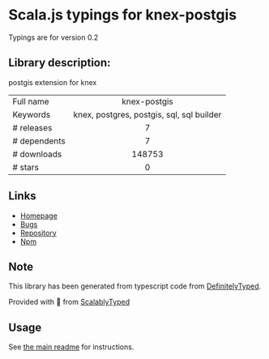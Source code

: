 
# Scala.js typings for knex-postgis

Typings are for version 0.2

## Library description:
postgis extension for knex

|                    |                 |
| ------------------ | :-------------: |
| Full name          | knex-postgis |
| Keywords           | knex, postgres, postgis, sql, sql builder |
| # releases         | 7 |
| # dependents       | 7 |
| # downloads        | 148753 |
| # stars            | 0 |

## Links
- [Homepage](https://github.com/jfgodoy/knex-postgis#readme)
- [Bugs](https://github.com/jfgodoy/knex-postgis/issues)
- [Repository](https://github.com/jfgodoy/knex-postgis)
- [Npm](https://www.npmjs.com/package/knex-postgis)
    


## Note
This library has been generated from typescript code from [DefinitelyTyped](https://definitelytyped.org).

Provided with :purple_heart: from [ScalablyTyped](https://github.com/oyvindberg/ScalablyTyped)

## Usage
See [the main readme](../../readme.md) for instructions.


